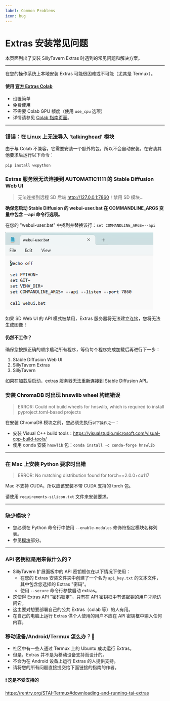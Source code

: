 ```yaml
---
label: Common Problems
icon: bug
---
```


# Extras 安装常见问题

本页面列出了安装 SillyTavern Extras 时遇到的常见问题和解决方案。

---
在您的操作系统上本地安装 Extras 可能很困难或不可能（尤其是 Termux）。

#### 使用 [官方 Extras Colab](https://colab.research.google.com/github/SillyTavern/SillyTavern/blob/release/colab/GPU.ipynb)

* 设置简单
* 免费使用
* 不需要 Colab GPU 额度（使用 `use_cpu` 选项）
* 详情请参见 [Colab 指南页面](/extensions/Extras/running-extras-in-colab.md)。

---

### 错误：在 Linux 上无法导入 'talkinghead' 模块

由于与 Colab 不兼容，它需要安装一个额外的包，所以不会自动安装。在安装其他要求后运行以下命令：

`pip install wxpython`

### Extras 服务器无法连接到 AUTOMATIC1111 的 Stable Diffusion Web UI

> 无法连接到远程 SD 后端 <http://127.0.0.1:7860>！禁用 SD 模块...

**确保您启动 Stable Diffusion 的 webui-user.bat 在 COMMANDLINE_ARGS 变量中包含 --api 命令行选项。**

在您的 "webui-user.bat" 中找到并替换该行：`set COMMANDLINE_ARGS=--api`

![应该是这样的](/static/extensions/sd-user.png)

如果 SD Web UI 的 API 模式被禁用，Extras 服务器将无法建立连接，您将无法生成图像！

#### 仍然不工作？

确保您按照正确的顺序启动所有程序，等待每个程序完成加载后再进行下一步：

1. Stable Diffusion Web UI
2. SillyTavern Extras
3. SillyTavern

如果在加载后启动，extras 服务器无法重新连接到 Stable Diffusion API。

### 安装 ChromaDB 时出现 hnswlib wheel 构建错误

> ERROR: Could not build wheels for hnswlib, which is required to install pyproject.toml-based projects

在安装 ChromaDB 模块之前，您必须先执行`以下操作之一`：

* 安装 Visual C++ build tools：<https://visualstudio.microsoft.com/visual-cpp-build-tools/>
* 使用 conda 安装 `hnswlib` 包：`conda install -c conda-forge hnswlib`

---

### 在 Mac 上安装 Python 要求时出错

> ERROR: No matching distribution found for torch==2.0.0+cu117

Mac 不支持 CUDA，所以应该安装不带 CUDA 支持的 torch 包。

请使用 `requirements-silicon.txt` 文件来安装要求。

---

### 缺少模块？

* 您必须在 Python 命令行中使用 `--enable-modules` 修饰符指定模块名称列表。
* 参见[模块](/extensions/Extras/Installation.md#决定使用哪个模块)部分。

---

### API 密钥框是用来做什么的？

* SillyTavern 扩展面板中的 API 密钥框仅在以下情况下使用：
  * 在您的 Extras 安装文件夹中创建了一个名为 `api_key.txt` 的文本文件，其中包含您选择的 Extras "密码"。
  * 使用 `--secure` 命令行参数启动 extras。
* 这使得 Extras API "密码锁定"，只有在 API 密钥框中有该密钥的用户才能访问它。
* 这主要对想要部署自己的公共 Extras（colab 等）的人有用。
* 在自己的电脑上运行 Extras 供个人使用的用户不应在 API 密钥框中输入任何内容。

### 移动设备/Android/Termux 怎么办？🤔

* 社区中有一些人通过 Termux 上的 Ubuntu 成功运行 Extras。
* 但是，Extras 并不是为移动设备支持而设计的。
* 不会为在 Android 设备上运行 Extras 的人提供支持。
* 请将您的所有问题直接提交给下面链接的指南的作者。

#### ❗ 这是不受支持的

<https://rentry.org/STAI-Termux#downloading-and-running-tai-extras>
